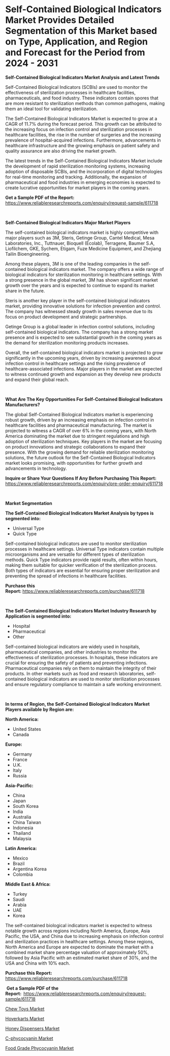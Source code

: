 <p><h1>Self-Contained Biological Indicators Market Provides Detailed Segmentation of this Market based on Type, Application, and Region and Forecast for the Period from 2024 - 2031</h1></p><p><strong>Self-Contained Biological Indicators Market Analysis and Latest Trends</strong></p>
<p><p>Self-Contained Biological Indicators (SCBIs) are used to monitor the effectiveness of sterilization processes in healthcare facilities, pharmaceuticals, and food industry. These indicators contain spores that are more resistant to sterilization methods than common pathogens, making them an ideal tool for validating sterilization.</p><p>The Self-Contained Biological Indicators Market is expected to grow at a CAGR of 11.7% during the forecast period. This growth can be attributed to the increasing focus on infection control and sterilization processes in healthcare facilities, the rise in the number of surgeries and the increasing prevalence of hospital-acquired infections. Furthermore, advancements in healthcare infrastructure and the growing emphasis on patient safety and quality assurance are also driving the market growth.</p><p>The latest trends in the Self-Contained Biological Indicators Market include the development of rapid sterilization monitoring systems, increasing adoption of disposable SCBIs, and the incorporation of digital technologies for real-time monitoring and tracking. Additionally, the expansion of pharmaceutical and food industries in emerging economies is expected to create lucrative opportunities for market players in the coming years.</p></p>
<p><strong>Get a Sample PDF of the Report:&nbsp;</strong> <a href="https://www.reliableresearchreports.com/enquiry/request-sample/611718">https://www.reliableresearchreports.com/enquiry/request-sample/611718</a></p>
<p>&nbsp;</p>
<p><strong>Self-Contained Biological Indicators Major Market Players</strong></p>
<p><p>The self-contained biological indicators market is highly competitive with major players such as 3M, Steris, Getinge Group, Cantel Medical, Mesa Laboratories, Inc., Tuttnauer, Bioquell (Ecolab), Terragene, Baumer S.A, Liofilchem, GKE, Sychem, Etigam, Fuze Medicine Equipment, and Zhejiang Tailin Bioengineering.</p><p>Among these players, 3M is one of the leading companies in the self-contained biological indicators market. The company offers a wide range of biological indicators for sterilization monitoring in healthcare settings. With a strong presence in the global market, 3M has shown significant market growth over the years and is expected to continue to expand its market share in the future.</p><p>Steris is another key player in the self-contained biological indicators market, providing innovative solutions for infection prevention and control. The company has witnessed steady growth in sales revenue due to its focus on product development and strategic partnerships.</p><p>Getinge Group is a global leader in infection control solutions, including self-contained biological indicators. The company has a strong market presence and is expected to see substantial growth in the coming years as the demand for sterilization monitoring products increases.</p><p>Overall, the self-contained biological indicators market is projected to grow significantly in the upcoming years, driven by increasing awareness about infection control in healthcare settings and the rising prevalence of healthcare-associated infections. Major players in the market are expected to witness continued growth and expansion as they develop new products and expand their global reach.</p></p>
<p>&nbsp;</p>
<p><strong>What Are The Key Opportunities For Self-Contained Biological Indicators Manufacturers?</strong></p>
<p><p>The global Self-Contained Biological Indicators market is experiencing robust growth, driven by an increasing emphasis on infection control in healthcare facilities and pharmaceutical manufacturing. The market is projected to witness a CAGR of over 6% in the coming years, with North America dominating the market due to stringent regulations and high adoption of sterilization techniques. Key players in the market are focusing on product innovations and strategic collaborations to expand their presence. With the growing demand for reliable sterilization monitoring solutions, the future outlook for the Self-Contained Biological Indicators market looks promising, with opportunities for further growth and advancements in technology.</p></p>
<p><strong>Inquire or Share Your Questions If Any Before Purchasing This Report:</strong> <a href="https://www.reliableresearchreports.com/enquiry/pre-order-enquiry/611718">https://www.reliableresearchreports.com/enquiry/pre-order-enquiry/611718</a></p>
<p>&nbsp;</p>
<p><strong>Market Segmentation</strong></p>
<p><strong>The Self-Contained Biological Indicators Market Analysis by types is segmented into:</strong></p>
<p><ul><li>Universal Type</li><li>Quick Type</li></ul></p>
<p><p>Self-contained biological indicators are used to monitor sterilization processes in healthcare settings. Universal Type indicators contain multiple microorganisms and are versatile for different types of sterilization methods. Quick Type indicators provide rapid results, often within hours, making them suitable for quicker verification of the sterilization process. Both types of indicators are essential for ensuring proper sterilization and preventing the spread of infections in healthcare facilities.</p></p>
<p><strong>Purchase this Report:&nbsp;</strong><a href="https://www.reliableresearchreports.com/purchase/611718">https://www.reliableresearchreports.com/purchase/611718</a></p>
<p>&nbsp;</p>
<p><strong>The Self-Contained Biological Indicators Market Industry Research by Application is segmented into:</strong></p>
<p><ul><li>Hospital</li><li>Pharmaceutical</li><li>Other</li></ul></p>
<p><p>Self-contained biological indicators are widely used in hospitals, pharmaceutical companies, and other industries to monitor the effectiveness of sterilization processes. In hospitals, these indicators are crucial for ensuring the safety of patients and preventing infections. Pharmaceutical companies rely on them to maintain the integrity of their products. In other markets such as food and research laboratories, self-contained biological indicators are used to monitor sterilization processes and ensure regulatory compliance to maintain a safe working environment.</p></p>
<p>&nbsp;</p>
<p><strong>In terms of Region, the Self-Contained Biological Indicators Market Players available by Region are:</strong></p>
<p>
    <p> <strong> North America: </strong>
        <ul>
            <li>United States</li>
            <li>Canada</li>
        </ul>
        </p> 
    <p> <strong> Europe: </strong>
        <ul>
            <li>Germany</li>
            <li>France</li>
            <li>U.K.</li>
            <li>Italy</li>
            <li>Russia</li>
        </ul>
        </p> 
    <p> <strong> Asia-Pacific: </strong>
        <ul>
            <li>China</li>
            <li>Japan</li>
            <li>South Korea</li>
            <li>India</li>
            <li>Australia</li>
            <li>China Taiwan</li>
            <li>Indonesia</li>
            <li>Thailand</li>
            <li>Malaysia</li>
        </ul>
        </p> 
    <p> <strong> Latin America: </strong>
        <ul>
            <li>Mexico</li>
            <li>Brazil</li>
            <li>Argentina Korea</li>
            <li>Colombia</li>
        </ul>
        </p> 
    <p> <strong> Middle East & Africa: </strong>
        <ul>
            <li>Turkey</li>
            <li>Saudi</li>
            <li>Arabia</li>
            <li>UAE</li>
            <li>Korea</li>
        </ul>
    </p>
    </p>
<p><p>The self-contained biological indicators market is expected to witness notable growth across regions including North America, Europe, Asia Pacific, the USA, and China due to increasing emphasis on infection control and sterilization practices in healthcare settings. Among these regions, North America and Europe are expected to dominate the market with a combined market share percentage valuation of approximately 50%, followed by Asia Pacific with an estimated market share of 30%, and the USA and China with 10% each.</p></p>
<p><strong>Purchase this Report: </strong><a href="https://www.reliableresearchreports.com/purchase/611718">https://www.reliableresearchreports.com/purchase/611718</a></p>
<p>&nbsp;<strong>Get a Sample PDF of the Report:&nbsp;&nbsp;</strong><a href="https://www.reliableresearchreports.com/enquiry/request-sample/611718">https://www.reliableresearchreports.com/enquiry/request-sample/611718</a></p>
<p><strong></strong></p>
<p><p><a href="https://medium.com/@christopherbennett19/chew-toys-market-competitive-analysis-market-trends-and-forecast-to-2031-0657661572d2">Chew Toys Market</a></p><p><a href="https://medium.com/@shanelerde/hoverkarts-market-analysis-and-sze-forecasted-for-period-from-2024-to-2031-334df77b1e09">Hoverkarts Market</a></p><p><a href="https://medium.com/@shanelerde/honey-dispensers-market-trends-forecast-and-competitive-analysis-to-2031-579417a3bd13">Honey Dispensers Market</a></p><p><a href="https://github.com/indrystar/Market-Research-Report-List-1/blob/main/c-phycocyanin-market.md">C-phycocyanin Market</a></p><p><a href="https://github.com/AKSHATREPORTPRIME/Market-Research-Report-List-3/blob/main/food-grade-phycocyanin-market.md">Food Grade Phycocyanin Market</a></p></p>
